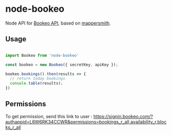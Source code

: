 # node-bookeo

Node API for [Bookeo API](https://www.bookeo.com/api), based on [mappersmith](https://github.com/tulios/mappersmith).


## Usage

```js

import Bookeo from 'node-bookeo'

const bookeo = new Bookeo({ secretKey, apiKey });

bookeo.bookings().then(results => {
  // return today bookings
  console.table(results);
})

```


## Permissions

To get permission, send this link to user :  https://signin.bookeo.com/?authappid=L6W6RK34CCWR&permissions=bookings_r_all,availability_r,blocks_r_all
